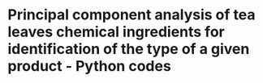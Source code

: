 # Principal component analysis of tea leaves chemical ingredients for identification of the type of a given product - Python codes
